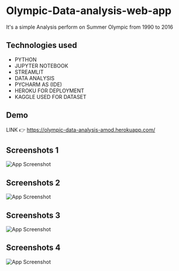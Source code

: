 
# Olympic-Data-analysis-web-app

It's a simple Analysis perform on Summer Olympic from 1990 to 2016

## Technologies used
- PYTHON 
- JUPYTER NOTEBOOK
- STREAMLIT
- DATA ANALYSIS
- PYCHARM AS (IDE)
- HEROKU FOR DEPLOYMENT
- KAGGLE USED FOR DATASET
## Demo
LINK 👉
https://olympic-data-analysis-amod.herokuapp.com/

## Screenshots 1

![App Screenshot](https://user-images.githubusercontent.com/52829708/218245982-1ef4e15e-d39b-48ff-9cbc-8cef5aa77600.png)

## Screenshots 2

![App Screenshot](https://user-images.githubusercontent.com/52829708/218246033-589476b7-ff1d-4901-a547-5dde55a3018d.png)
## Screenshots 3

![App Screenshot](https://user-images.githubusercontent.com/52829708/218246044-f1224ceb-949f-4c08-af19-a43b8744333a.png)

## Screenshots 4

![App Screenshot](https://user-images.githubusercontent.com/52829708/218246059-9df55f45-c2f8-40db-8ca5-044de54d0a98.png)
